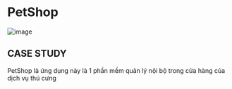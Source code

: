 # PetShop
![image](https://github.com/liemnt2004/PetShop/assets/126090489/9db6d051-e738-4ddb-9ffb-b4829eb9175c)


## CASE STUDY
PetShop là ứng dụng này là 1 phần mềm quản lý nội bộ trong cửa hàng của dịch vụ thú cưng


